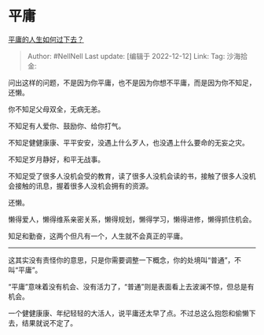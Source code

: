 # 平庸
[平庸的人生如何过下去？](https://www.zhihu.com/question/571810432/answer/2798018197)

> Author: #NellNell
> Last update: [编辑于 2022-12-12]
> Link:
> Tag:
> 沙海拾金:

问出这样的问题，不是因为你平庸，也不是因为你想不平庸，而是因为你不知足，还懒。

你不知足父母双全，无病无恙。

不知足有人爱你、鼓励你、给你打气。

不知足健健康康、平平安安，没遇上什么歹人，也没遇上什么要命的无妄之灾。

不知足岁月静好，和平无战事。

不知足受了很多人没机会受的教育，读了很多人没机会读的书，接触了很多人没机会接触的讯息，握着很多人没机会拥有的资源。

还懒。

懒得爱人，懒得维系亲密关系，懒得规划，懒得学习，懒得进修，懒得抓住机会。

知足和勤奋，这两个但凡有一个，人生就不会真正的平庸。

---

这其实没有责怪你的意思，只是你需要调整一下概念，你的处境叫“普通”，不叫“平庸”。

“平庸”意味着没有机会、没有活力了，“普通”则是表面看上去波澜不惊，但总是有机会。

一个健健康康、年纪轻轻的大活人，说平庸还太早了点。不过总这么抱怨和偷懒下去，结果就说不定了。
